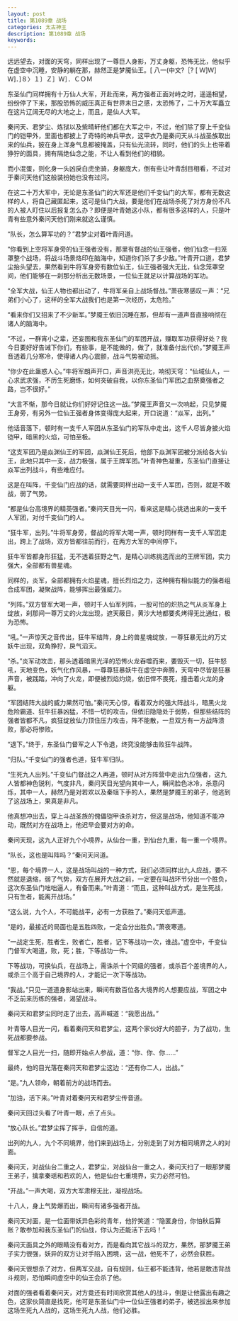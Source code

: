 ```yaml
---
layout: post
title: 第1089章 战场
categories: 太古神王
description: 第1089章 战场
keywords:
---
```


远远望去，对面的天穹，同样出现了一尊巨人身影，万丈身躯，恐怖无比，他似乎在虚空中沉睡，安静的躺在那，赫然正是梦魇仙王。[  八一(中文?［? [ Ｗ]Ｗ］Ｗ]．]８〉１〕Ｚ］Ｗ］．ＣＯＭ

东圣仙门同样拥有十万仙人大军，开赴而来，两方强者正面对峙之时，遥遥相望，纷纷停了下来，那股恐怖的威压真正有世界末日之感，太恐怖了，二十万大军矗立在这片辽阔无尽的大地之上，而且，是仙人大军。

秦问天、君梦尘、炼狱以及紫晴轩他们都在大军之中，不过，他们除了穿上千变仙门的铠甲外，里面也都披上了奇特的神兵甲衣，这甲衣乃是秦问天从斗战圣族取出来的仙兵，披在身上浑身气息都被掩盖，只有仙光流转，同时，他们的头上也带着狰狞的面具，拥有隔绝仙念之能，不让人看到他们的相貌。

而小混蛋，则化身一头凶戾白虎坐骑，身躯庞大，倒有些让叶青刮目相看，不过对于秦问天他们这般装扮她也没有过问。

在这二十万大军中，无论是东圣仙门的大军还是他们千变仙门的大军，都有无数这样的人，将自己藏匿起来，这可是仙门大战，要是他们在战场杀死了对方身份不凡的人被人盯住以后报复怎么办？即便是叶青她这小队，都有很多这样的人，只是叶青有些意外秦问天他们刚来就这么谨慎。

“队长，怎么算军功的？”君梦尘对着叶青问道。

“你看到上空将军身旁的仙王强者没有，那里有督战的仙王强者，他们仙念一扫笼罩整个战场，将战斗场景烙印在脑海中，知道你们杀了多少敌。”叶青开口道，君梦尘抬头望去，果然看到牛将军身旁有数位仙王，仙王强者强大无比，仙念笼罩空间，他们能够在一刹那分析出无数场景，一位仙王就足以计算战场的军功。

“全军大战，仙王人物也都出动了，牛将军亲自上战场督战。”萧夜寒感叹一声：“兄弟们小心了，这样的全军大战我们也是第一次经历，太危险。”

“看来你们又招来了不少新军。”梦魇王依旧沉睡在那，但却有一道声音直接响彻在诸人的脑海中。

“不过，一群宵小之辈，还妄图和我东圣仙门的军团开战，赚取军功获得好处？我今日要好好告诫下你们，有些事，是不能做的，做了，就准备付出代价。”梦魇王声音透着几分寒冷，使得诸人内心震颤，战斗气势被动摇。

“你少在此蛊惑人心。”牛将军朗声开口，声音洪亮无比，响彻天穹：“仙域仙人，一心求武求强，不历生死磨练，如何突破自我，以你东圣仙门军团之血祭奠强者之路，岂不很好。”

“大言不惭，那今日就让你们好好记住这一战。”梦魇王声音又一次响起，只见梦魇王身旁，有另外一位仙王强者身体变得庞大起来，开口说道：“焱军，出列。”

他话音落下，顿时有一支千人军团从东圣仙门的军队中走出，这千人尽皆身披火焰铠甲，暗黑的火焰，可怕至极。

“这支军团乃是焱渊仙王的军团，焱渊仙王死后，他部下焱渊军团被分派给各大仙王，此地只其中一支，战力极强，属于王牌军团。”叶青神色凝重，东圣仙门直接让焱军出列战斗，有些难应付。

这是在叫阵，千变仙门应战的话，就需要同样出动一支千人军团，否则，就是不敢战，弱了气势。

“都是仙台高境界的精英强者。”秦问天目光一闪，看来这是精心挑选出来的一支千人军团，对付千变仙门的人。

“狂牛军，出列。”牛将军身旁，督战的将军大喝一声，顿时同样有一支千人军团走出，跨上了战场，双方皆都往前而行，在两方大军的中间停下。

狂牛军皆都身形狂猛，无不透着狂野之气，是精心训练挑选而出的王牌军团，实力强大，全部都有兽星魂。

同样的，炎军，全部都拥有火焰星魂，擅长烈焰之力，这种拥有相似能力的强者组合成军团，凝聚战阵，能够挥出最强威力。

“列阵。”双方督军大喝一声，顿时千人仙军列阵，一股可怕的炽热之气从炎军身上绽放，刹那间一尊万丈的火龙出现，遮天蔽日，黄沙大地都要炙烤得无比通红，极为恐怖。

“吼。”一声惊天之音传出，狂牛军结阵，身上的兽星魂绽放，一尊狂暴无比的万丈妖牛出现，双角狰狞，戾气滔天。

“杀。”炎军动攻击，那头透着暗黑光泽的恐怖火龙吞噬而来，要毁灭一切，狂牛怒吼，天地变色，妖气化作风暴，一尊尊狂暴妖牛在虚空中奔腾，天穹中尽皆是狂暴声音，被践踏，冲向了火龙，即便被烈焰灼烧，依旧悍不畏死，撞击着火龙的身躯。

“军团结阵大战的威力果然可怕。”秦问天心惊，看着双方的强大阵战斗，暗黑火龙危险霸道、狂牛狂暴凶猛，不惜一切的攻击，但依旧隐隐处于弱势，但那些结阵的强者皆都不凡，疯狂绽放仙力顶住压力攻击，阵不能散，一旦双方有一方战阵溃败，那必将惨败。

“退下。”终于，东圣仙门督军之人下令退，终究没能够击败狂牛战阵。

“归队。”千变仙门的强者也道，狂牛军归队。

“生死九人出列。”千变仙门督战之人再道，顿时从对方阵营中走出九位强者，这九人皆都神色锐利，气度非凡，秦问天目光望向其中一人，瞬间脸色冰冷，杀意闪烁，其中一人，赫然乃是对若欢以及秦瑶下手的人，果然是梦魇王的弟子，他逃到了这战场上，果真是非凡。

他真想冲出去，穿上斗战圣族的傀儡铠甲诛杀对方，但这是战场，他知道不能冲动，既然对方在战场上，他迟早会要对方的命。

秦问天现，这九人正好九个小境界，从仙台一重，到仙台九重，每一重一个境界。

“队长，这也是叫阵吗？”秦问天问道。

“恩，每个境界一人，这是战场叫战的一种方式，我们必须同样出九人应战，要不然就是退缩，弱了气势，双方在展开大战之前，一定要在叫战环节分出一个胜负，这次东圣仙门咄咄逼人，有备而来。”叶青道：“而且，这种叫战方式，是生死战，只有生者，能离开战场。”

“这么说，九个人，不可能战平，必有一方获胜了。”秦问天低声道。

“是的，最接近的局面也是五胜四败，一定会分出胜负。”萧夜寒道。

“一战定生死，胜者生，败者亡，胜者，记下等战功一次，谁战。”虚空中，千变仙门督军大喝道，败，死；胜，下等战功一件。

下等战功，可换仙兵，在战场上，需诛杀十个同级的强者，或杀百个差境界的人，或杀三个高于自己境界的人，才能记一次下等战功。

“我战。”只见一道道身影站出来，瞬间有数百位各大境界的人想要应战，军团之中不乏前来历练的强者，渴望战斗。

秦问天和君梦尘同时走了出去，高声喊道：“我愿出战。”

叶青等人目光一闪，看着秦问天和君梦尘，这两个家伙好大的胆子，为了战功，生死战都要参战。

督军之人目光一扫，随即开始点人参战，道：“你、你、你……”

最终，他的目光落在秦问天和君梦尘这边：“还有你二人，出战。”

“是。”九人领命，朝着前方的战场而去。

“加油，活下来。”叶青对着秦问天和君梦尘传音道。

秦问天回过头看了叶青一眼，点了点头。

“放心队长。”君梦尘挥了挥手，自信的道。

出列的九人，九个不同境界，他们来到战场上，分别走到了对方相同境界之人的对面。

秦问天，对战仙台二重之人，君梦尘，对战仙台一重之人，秦问天扫了一眼那梦魇王弟子，擒拿秦瑶和若欢的人，他是仙台七重境界，实力必然可怕。

“开战。”一声大喝，双方大军肃穆无比，凝视战场。

十八人，身上气势爆而出，瞬间有诸多强者开战。

秦问天对面，是一位面带妖异色彩的青年，他狞笑道：“隐匿身份，你怕秋后算账？敢参加和我东圣仙门的仙战，你认为还能活下去吗！”

秦问天面具之外的眼睛没有看对方，而是看向其它战斗的双方，果然，那梦魇王弟子实力很强，妖异的双方让对手陷入困境，这一战，他死不了，必然会获胜。

秦问天很想杀了对方，但两军交战，自有规则，仙王都不能违背，他若是敢违背战斗规则，恐怕瞬间虚空中的仙王会杀了他。

对面的强者看着秦问天，对方竟还有时间欣赏其他人的战斗，倒是让他露出有趣之色，这家伙简直是找死，他可是东圣仙门中一位仙王强者的弟子，被选拔出来参加这场生死九人战的，这场生死九人战，他们必胜。
